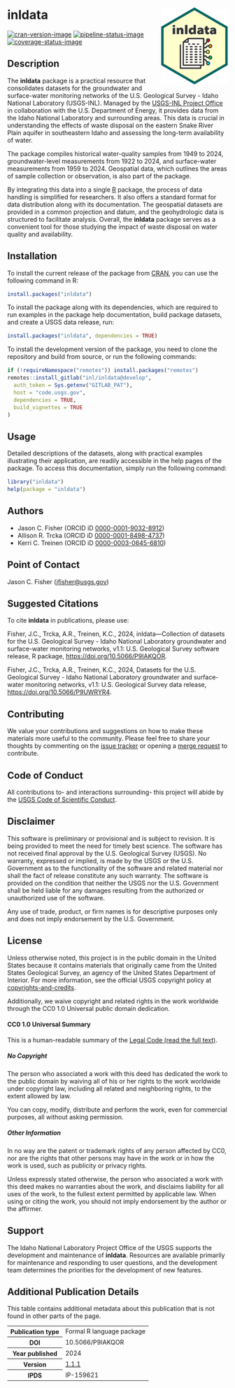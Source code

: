 # inldata <img src="man/figures/logo.svg" alt="inldata" align="right" width="152px" />

[![cran-version-image](https://www.r-pkg.org/badges/version/inldata)](https://CRAN.R-project.org/package=inldata)
[![pipeline-status-image](https://code.usgs.gov/inl/inldata/badges/main/pipeline.svg)](https://code.usgs.gov/inl/inldata/-/commits/main)
[![coverage-status-image](https://code.usgs.gov/inl/inldata/badges/main/coverage.svg)](https://code.usgs.gov/inl/inldata/-/commits/main)

## Description

The **inldata** package is a practical resource that consolidates
datasets for the groundwater and surface-water monitoring networks of
the U.S. Geological Survey - Idaho National Laboratory (USGS-INL).
Managed by the [USGS-INL Project
Office](https://www.usgs.gov/centers/idaho-water-science-center/science/idaho-national-laboratory-project-office)
in collaboration with the U.S. Department of Energy, it provides data
from the Idaho National Laboratory and surrounding areas. This data is
crucial in understanding the effects of waste disposal on the eastern
Snake River Plain aquifer in southeastern Idaho and assessing the
long-term availability of water.

The package compiles historical water-quality samples from 1949 to 2024,
groundwater-level measurements from 1922 to 2024, and surface-water
measurements from 1959 to 2024. Geospatial data, which outlines the
areas of sample collection or observation, is also part of the package.

By integrating this data into a single [R](https://www.r-project.org/)
package, the process of data handling is simplified for researchers. It
also offers a standard format for data distribution along with its
documentation. The geospatial datasets are provided in a common
projection and datum, and the geohydrologic data is structured to
facilitate analysis. Overall, the **inldata** package serves as a
convenient tool for those studying the impact of waste disposal on water
quality and availability.

## Installation

To install the current release of the package from
[CRAN](https://CRAN.R-project.org/package=inldata), you can use the
following command in R:

``` r
install.packages("inldata")
```

To install the package along with its dependencies, which are required
to run examples in the package help documentation, build package
datasets, and create a USGS data release, run:

``` r
install.packages("inldata", dependencies = TRUE)
```

To install the development version of the package, you need to clone the
repository and build from source, or run the following commands:

``` r
if (!requireNamespace("remotes")) install.packages("remotes")
remotes::install_gitlab("inl/inldata@develop",
  auth_token = Sys.getenv("GITLAB_PAT"),
  host = "code.usgs.gov",
  dependencies = TRUE,
  build_vignettes = TRUE
)
```

## Usage

Detailed descriptions of the datasets, along with practical examples
illustrating their application, are readily accessible in the help pages
of the package. To access this documentation, simply run the following
command:

``` r
library("inldata")
help(package = "inldata")
```

## Authors

- Jason C. Fisher (ORCID iD
  [0000-0001-9032-8912](https://orcid.org/0000-0001-9032-8912))
- Allison R. Trcka (ORCID iD
  [0000-0001-8498-4737](https://orcid.org/0000-0001-8498-4737))
- Kerri C. Treinen (ORCID iD
  [0000-0003-0645-6810](https://orcid.org/0000-0003-0645-6810))

## Point of Contact

Jason C. Fisher (<jfisher@usgs.gov>)

## Suggested Citations

To cite **inldata** in publications, please use:

Fisher, J.C., Trcka, A.R., Treinen, K.C., 2024, inldata—Collection of
datasets for the U.S. Geological Survey - Idaho National Laboratory
groundwater and surface-water monitoring networks, v1.1: U.S. Geological
Survey software release, R package, <https://doi.org/10.5066/P9IAKQOR>.

Fisher, J.C., Trcka, A.R., Treinen, K.C., 2024, Datasets for the U.S.
Geological Survey - Idaho National Laboratory groundwater and
surface-water monitoring networks, v1.1: U.S. Geological Survey data
release, <https://doi.org/10.5066/P9UWRYR4>.

## Contributing

We value your contributions and suggestions on how to make these
materials more useful to the community. Please feel free to share your
thoughts by commenting on the [issue
tracker](https://code.usgs.gov/inl/inldata/-/issues) or opening a [merge
request](https://code.usgs.gov/inl/inldata/-/merge_requests) to
contribute.

## Code of Conduct

All contributions to- and interactions surrounding- this project will
abide by the [USGS Code of Scientific
Conduct](https://www.usgs.gov/office-of-science-quality-and-integrity/fundamental-science-practices).

<!-- Embedded References -->

## Disclaimer

This software is preliminary or provisional and is subject to revision.
It is being provided to meet the need for timely best science. The
software has not received final approval by the U.S. Geological Survey
(USGS). No warranty, expressed or implied, is made by the USGS or the
U.S. Government as to the functionality of the software and related
material nor shall the fact of release constitute any such warranty. The
software is provided on the condition that neither the USGS nor the U.S.
Government shall be held liable for any damages resulting from the
authorized or unauthorized use of the software.

Any use of trade, product, or firm names is for descriptive purposes
only and does not imply endorsement by the U.S. Government.

## License

Unless otherwise noted, this project is in the public domain in the
United States because it contains materials that originally came from
the United States Geological Survey, an agency of the United States
Department of Interior. For more information, see the official USGS
copyright policy at
[copyrights-and-credits](https://www.usgs.gov/information-policies-and-instructions/copyrights-and-credits).

Additionally, we waive copyright and related rights in the work
worldwide through the CC0 1.0 Universal public domain dedication.

#### CC0 1.0 Universal Summary

This is a human-readable summary of the [Legal Code (read the full
text)](https://creativecommons.org/publicdomain/zero/1.0/legalcode).

##### No Copyright

The person who associated a work with this deed has dedicated the work
to the public domain by waiving all of his or her rights to the work
worldwide under copyright law, including all related and neighboring
rights, to the extent allowed by law.

You can copy, modify, distribute and perform the work, even for
commercial purposes, all without asking permission.

##### Other Information

In no way are the patent or trademark rights of any person affected by
CC0, nor are the rights that other persons may have in the work or in
how the work is used, such as publicity or privacy rights.

Unless expressly stated otherwise, the person who associated a work with
this deed makes no warranties about the work, and disclaims liability
for all uses of the work, to the fullest extent permitted by applicable
law. When using or citing the work, you should not imply endorsement by
the author or the affirmer.

<!-- Embedded References -->

## Support

The Idaho National Laboratory Project Office of the USGS supports the
development and maintenance of **inldata**. Resources are available
primarily for maintenance and responding to user questions, and the
development team determines the priorities for the development of new
features.

## Additional Publication Details

This table contains additional metadata about this publication that is
not found in other parts of the page.

<!--html_preserve-->
<table>
<tbody>
<tr>
<th scope="row">
Publication type
</th>
<td>
Formal R language package
</td>
</tr>
<tr>
<th scope="row">
DOI
</th>
<td>
10.5066/P9IAKQOR
</td>
</tr>
<tr>
<th scope="row">
Year published
</th>
<td>
2024
</td>
</tr>
<tr>
<th scope="row">
Version
</th>
<td>
<a href='https://code.usgs.gov/inl/inldata/-/tree/v1.1.1'>1.1.1</a>
</td>
</tr>
<tr>
<th scope="row">
IPDS
</th>
<td>
IP-159621
</td>
</tr>
</tbody>
</table>

<cr><!--/html_preserve-->

<!-- Embedded References -->
